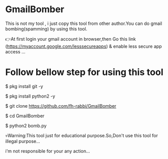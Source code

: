 # GmailBomber
This is not my tool , i just copy this tool from other author.You can do gmail bombing(spamming) by using this tool.

:point_right:At first login your gmail account in browser,then Go this link (https://myaccount.google.com/lesssecureapps) & enable less secure app access ...

# Follow bellow step for using this tool 

$ pkg install git -y

$ pkg install python2 -y

$ git clone https://github.com/fh-rabbi/GmailBomber

$ cd GmailBomber

$ python2 bomb.py

:skull:Warning:This tool just for educational purpose.So,Don't use this tool for illegal purpose...

i'm not responsible for your any action...
